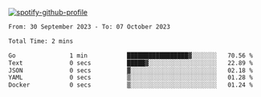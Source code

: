 [![spotify-github-profile](https://spotify-github-profile.vercel.app/api/view?uid=313pysyt3uxkjdidtiuvzf7nrnnu&cover_image=true&theme=natemoo-re&show_offline=false&background_color=121212&interchange=false&bar_color=53b14f&bar_color_cover=false)](https://spotify-github-profile.vercel.app/api/view?uid=313pysyt3uxkjdidtiuvzf7nrnnu&redirect=true)

<!--START_SECTION:waka-->

```txt
From: 30 September 2023 - To: 07 October 2023

Total Time: 2 mins

Go               1 min           █████████████████▓░░░░░░░   70.56 %
Text             0 secs          █████▓░░░░░░░░░░░░░░░░░░░   22.89 %
JSON             0 secs          ▓░░░░░░░░░░░░░░░░░░░░░░░░   02.18 %
YAML             0 secs          ▒░░░░░░░░░░░░░░░░░░░░░░░░   01.28 %
Docker           0 secs          ▒░░░░░░░░░░░░░░░░░░░░░░░░   01.24 %
```

<!--END_SECTION:waka-->